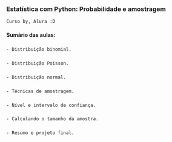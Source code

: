 ### Estatística com Python: Probabilidade e amostragem
    Curso by, Alura :D

#### Sumário das aulas:

###
    - Distribuição binomial.
###
    - Distribuição Poisson.
###
    - Distribuição normal.
###
    - Técnicas de amostragem.
###
    - Nível e intervalo de confiança.
###
    - Calculando o tamanho da amostra.
###
    - Resumo e projeto final.